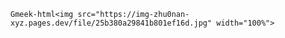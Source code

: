 `​​Gmeek-html<img src="https://img-zhu0nan-xyz.pages.dev/file/25b380a29841b801ef16d.jpg" width="100%">`
<!-- ##{"timestamp":1514822400}## -->